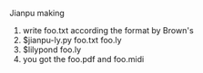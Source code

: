Jianpu making

1. write foo.txt according the format by Brown's
2. $jianpu-ly.py foo.txt foo.ly 
3. $lilypond foo.ly
4. you got the foo.pdf and foo.midi 
